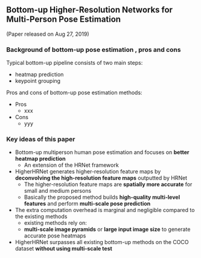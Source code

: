 ## Bottom-up Higher-Resolution Networks for Multi-Person Pose Estimation

(Paper released on Aug 27, 2019)

### Background of bottom-up pose estimation , pros and cons

Typical bottom-up pipeline consists of two main steps:
- heatmap prediction
- keypoint grouping

Pros and cons of bottom-up pose estimation methods:
- Pros
  - xxx
- Cons
  - yyy


### Key ideas of this paper
- Bottom-up multiperson human pose estimation and focuses on **better heatmap prediction**
  - An extension of the HRNet framework
- HigherHRNet generates higher-resolution feature maps by **deconvolving the high-resolution feature maps** outputted by
HRNet
  - The higher-resolution feature maps are **spatially more accurate** for small and medium persons
  - Basically the proposed method builds **high-quality multi-level features** and perform **multi-scale pose prediction**
- The extra computation overhead is marginal and negligible compared to the existing methods
  - existing methods rely on:
  - **multi-scale image pyramids** or **large input image size** to generate accurate pose heatmaps
- HigherHRNet surpasses all existing bottom-up methods on the COCO dataset **without using multi-scale test**
